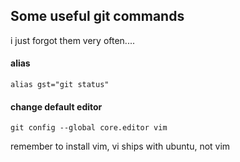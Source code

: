 ## Some useful git commands

i just forgot them very often....

#### alias

````
alias gst="git status"
````

#### change default editor

````
git config --global core.editor vim
````

remember to install vim, vi ships with ubuntu, not vim

